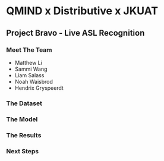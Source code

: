 # QMIND x Distributive x JKUAT
## Project Bravo - Live ASL Recognition

### Meet The Team
- Matthew Li
- Sammi Wang
- Liam Salass
- Noah Waisbrod
- Hendrix Gryspeerdt

### The Dataset

### The Model

### The Results

### Next Steps